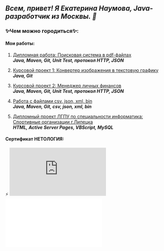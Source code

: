 ## *Всем, привет! Я Екатерина Наумова, Java-разработчик из Москвы. 👋*

### ✨Чем можно городиться✨:
#### Мои работы:
1. [Дипломная работа: Поисковая система в pdf-файлах](https://github.com/Eznamen/pcs-final-diplom)       
     ***Java, Maven, Git, Unit Test, протокол HTTP, JSON***

1. [Курсовой проект 1: Конвертер изображения в текстовую графику](https://github.com/Eznamen/fotomaker)        
     ***Java, Git***
    
1. [Курсовой проект 2: Менеджер личных финансов](https://github.com/Eznamen/Kyrsovoy2Utf8)        
    ***Java, Maven, Git, Unit Test, протокол HTTP, JSON***
     
1. [Работа с файлами csv, json, xml, bin](https://github.com/Eznamen/FileReader-Writer/branches)        
    ***Java, Maven, Git, csv, json, xml, bin***
   
1. [Дипломный проект ЛГПУ по специальности информатика: Спортивные организации г.Липецка](https://github.com/Eznamen/HLML-ASP-Sport-school-)        
    ***HTML, Active Server Pages, VBScript, MySQL*** 
   

#### Сертификат НЕТОЛОГИЯ:  
   ⚡ ![Java-разработка для начинающих](https://github.com/Eznamen/Eznamen/files/10948011/certificate.pdf)
   ![Java-разработка для начинающих](file:////C:/foto/certificate.pdf)

<!--
**Eznamen/Eznamen** is a ✨ _special_ ✨ repository because its `README.md` (this file) appears on your GitHub profile.

Here are some ideas to get you started:

- 🔭 I’m currently working on ...
- 🌱 I’m currently learning ...
- 👯 I’m looking to collaborate on ...
- 🤔 I’m looking for help with ...
- 💬 Ask me about ...
- 📫 How to reach me: ...
- 😄 Pronouns: ...
- ⚡ Fun fact: ...
-->
